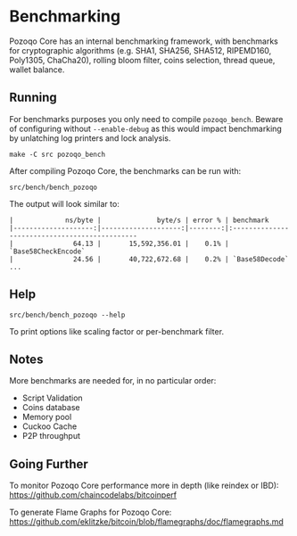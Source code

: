Benchmarking
============

Pozoqo Core has an internal benchmarking framework, with benchmarks
for cryptographic algorithms (e.g. SHA1, SHA256, SHA512, RIPEMD160, Poly1305, ChaCha20), rolling bloom filter, coins selection,
thread queue, wallet balance.

Running
---------------------

For benchmarks purposes you only need to compile `pozoqo_bench`. Beware of configuring without `--enable-debug` as this would impact
benchmarking by unlatching log printers and lock analysis.

    make -C src pozoqo_bench

After compiling Pozoqo Core, the benchmarks can be run with:

    src/bench/bench_pozoqo

The output will look similar to:
```
|             ns/byte |              byte/s | error % | benchmark
|--------------------:|--------------------:|--------:|:----------------------------------------------
|               64.13 |       15,592,356.01 |    0.1% | `Base58CheckEncode`
|               24.56 |       40,722,672.68 |    0.2% | `Base58Decode`
...
```

Help
---------------------

    src/bench/bench_pozoqo --help

To print options like scaling factor or per-benchmark filter.

Notes
---------------------
More benchmarks are needed for, in no particular order:
- Script Validation
- Coins database
- Memory pool
- Cuckoo Cache
- P2P throughput

Going Further
--------------------

To monitor Pozoqo Core performance more in depth (like reindex or IBD): https://github.com/chaincodelabs/bitcoinperf

To generate Flame Graphs for Pozoqo Core: https://github.com/eklitzke/bitcoin/blob/flamegraphs/doc/flamegraphs.md
